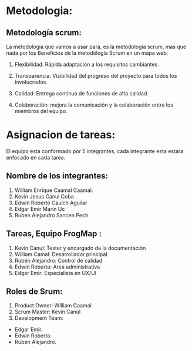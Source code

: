 # Metodologia:

## Metodología scrum:

La metodologia que vamos a usar para, es la metodología scrum, mas que nada por los Beneficios de la metodología Scrum en un mapa web:

1. Flexibilidad: Rápida adaptación a los requisitos cambiantes.

2. Transparencia: Visibilidad del progreso del proyecto para todos los involucrados.

3. Calidad: Entrega continua de funciones de alta calidad.

4. Colaboración: mejora la comunicación y la colaboración entre los miembros del equipo.


# Asignacion de tareas:

El equipo esta conformado por 5 integrantes, cada integrante esta estara enfocado en cada tarea.

## Nombre de los integrantes:

1. William Enrique Caamal Caamal.
2. Kevin Jesus Canul Coba
3. Edwin Roberto Cauich Aguilar
4. Edgar Emir Marín Uc
5. Ruben Alejandro Sancen Pech 

## Tareas, Equipo FrogMap :

1. Kevin Canul: Tester y encargado de la documentación 
2. William Camal: Desarrollador principal
3. Rubén Alejandro: Control de calidad
4. Edwin Roberto: Area administrativa
5. Edgar Emir:  Especialista en UX/UI 

## Roles de Srum:

1. Product Owner: William Caamal
2. Scrum Master: Kevin Canul
3. Development Team:
   
 * Edgar Emir.
 * Edwin Roberto.
 * Rubén Alejandro.
